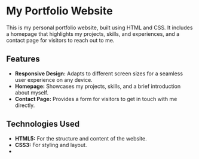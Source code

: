# My Portfolio Website

This is my personal portfolio website, built using HTML and CSS. It includes a homepage that highlights my projects, skills, and experiences, and a contact page for visitors to reach out to me.

## Features

- **Responsive Design:** Adapts to different screen sizes for a seamless user experience on any device.
- **Homepage:** Showcases my projects, skills, and a brief introduction about myself.
- **Contact Page:** Provides a form for visitors to get in touch with me directly.

## Technologies Used

- **HTML5:** For the structure and content of the website.
- **CSS3:** For styling and layout.
- 
